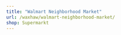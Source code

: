 ```yaml
---
title: "Walmart Neighborhood Market"
url: /waxhaw/walmart-neighborhood-market/
shop: Supermarkt
---
```

